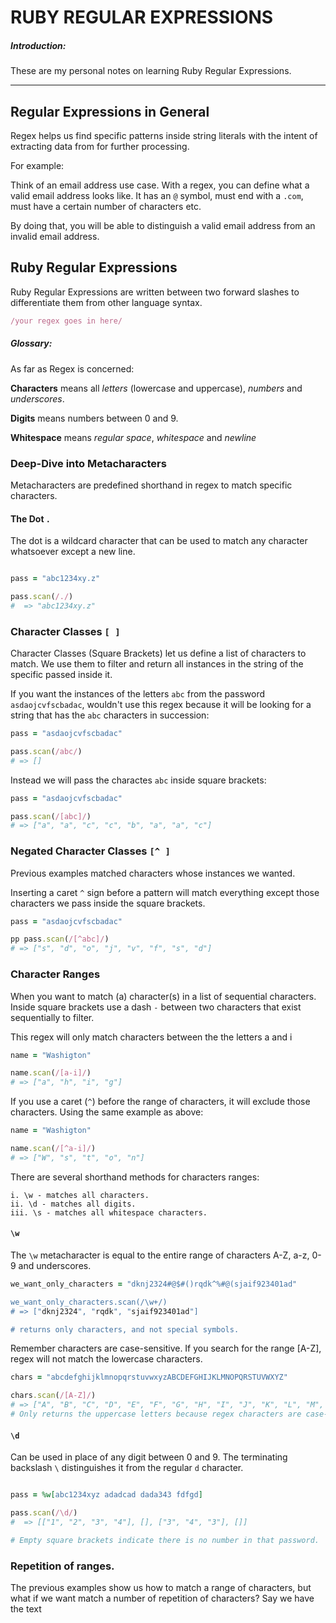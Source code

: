 # RUBY REGULAR EXPRESSIONS

##### Introduction:

These are my personal notes on learning Ruby Regular Expressions.

<hr>

## Regular Expressions in General

Regex helps us find specific patterns inside string literals with the intent of extracting data from for further processing.

For example:

Think of an email address use case. With a regex, you can define what a valid email address looks like. It has an `@` symbol, must end with a `.com`, must have a certain number of characters etc.

By doing that, you will be able to distinguish a valid email address from an invalid email address.

## Ruby Regular Expressions

Ruby Regular Expressions are written between two forward slashes to differentiate them from other language syntax.

```ruby
/your regex goes in here/
```

##### Glossary:

As far as Regex is concerned:

**Characters** means all _letters_ (lowercase and uppercase), _numbers_ and _underscores_.

**Digits** means numbers between 0 and 9.

**Whitespace** means _regular space_, _whitespace_ and _newline_

### Deep-Dive into Metacharacters

Metacharacters are predefined shorthand in regex to match specific characters.

#### The Dot `.`

The dot is a wildcard character that can be used to match any character whatsoever except a new line.

```ruby

pass = "abc1234xy.z"

pass.scan(/./)
#  => "abc1234xy.z"
```

### Character Classes `[ ]`

Character Classes (Square Brackets) let us define a list of characters to match. We use them to filter and return all instances in the string of the specific passed inside it.

If you want the instances of the letters `abc` from the password `asdaojcvfscbadac`, wouldn't use this regex because it will be looking for a string that has the `abc` characters in succession:

```ruby
pass = "asdaojcvfscbadac"

pass.scan(/abc/)
# => []
```

Instead we will pass the charactes `abc` inside square brackets:

```ruby
pass = "asdaojcvfscbadac"

pass.scan(/[abc]/)
# => ["a", "a", "c", "c", "b", "a", "a", "c"]
```

### Negated Character Classes `[^ ]`

Previous examples matched characters whose instances we wanted.

Inserting a caret `^` sign before a pattern will match everything except those characters we pass inside the square brackets.

```ruby
pass = "asdaojcvfscbadac"

pp pass.scan(/[^abc]/)
# => ["s", "d", "o", "j", "v", "f", "s", "d"]
```

### Character Ranges

When you want to match (a) character(s) in a list of sequential characters. Inside square brackets use a dash `-` between two characters that exist sequentially to filter.

This regex will only match characters between the the letters a and i

```ruby
name = "Washigton"

name.scan(/[a-i]/)
# => ["a", "h", "i", "g"]
```

If you use a caret (`^`) before the range of characters, it will exclude those characters.
Using the same example as above:

```ruby
name = "Washigton"

name.scan(/[^a-i]/)
# => ["W", "s", "t", "o", "n"]
```

There are several shorthand methods for characters ranges:

    i. \w - matches all characters.
    ii. \d - matches all digits.
    iii. \s - matches all whitespace characters.

#### `\w`

The `\w` metacharacter is equal to the entire range of characters A-Z, a-z, 0-9 and underscores.

```ruby
we_want_only_characters = "dknj2324#@$#()rqdk^%#@(sjaif923401ad"

we_want_only_characters.scan(/\w+/)
# => ["dknj2324", "rqdk", "sjaif923401ad"]

# returns only characters, and not special symbols.
```

Remember characters are case-sensitive. If you search for the range [A-Z], regex will not match the lowercase characters.

```ruby
chars = "abcdefghijklmnopqrstuvwxyzABCDEFGHIJKLMNOPQRSTUVWXYZ"

chars.scan(/[A-Z]/)
# => ["A", "B", "C", "D", "E", "F", "G", "H", "I", "J", "K", "L", "M", "N", "O", "P", "Q", "R", "S", "T", "U", "V", "W", "X", "Y", "Z"]
# Only returns the uppercase letters because regex characters are case-sensitive.
```

#### `\d`

Can be used in place of any digit between 0 and 9.
The terminating backslash `\` distinguishes it from the regular `d` character.

```ruby

pass = %w[abc1234xyz adadcad dada343 fdfgd]

pass.scan(/\d/)
#  => [["1", "2", "3", "4"], [], ["3", "4", "3"], []]

# Empty square brackets indicate there is no number in that password.
```

### Repetition of ranges.

The previous examples show us how to match a range of characters, but what if we want match a number of repetition of characters?
Say we have the text
